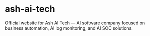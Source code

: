 # ash-ai-tech
Official website for Ash AI Tech — AI software company focused on business automation, AI log monitoring, and AI SOC solutions.
